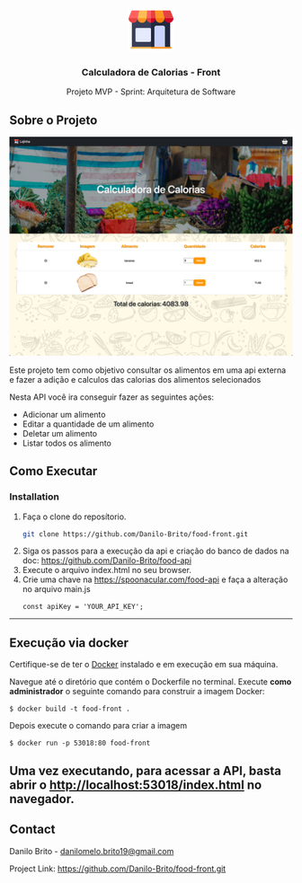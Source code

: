 <!-- PROJECT LOGO -->
<br />
<div align="center">
    <img src="resources/lojinha.png" alt="Logo" width="80" height="80">
  </a>

  <h3 align="center">Calculadora de Calorias - Front</h3>

  <p align="center">
   Projeto MVP - Sprint: Arquitetura de Software
</div>

## Sobre o Projeto

[![Product Name Screen Shot][product-screenshot]](https://example.com)

Este projeto tem como objetivo consultar os alimentos em uma api externa e fazer a adição e calculos das calorias dos alimentos selecionados

Nesta API você ira conseguir fazer as seguintes ações:

* Adicionar um alimento
* Editar a quantidade de um alimento
* Deletar um alimento
* Listar todos os alimento


## Como Executar

### Installation

1. Faça o clone do reposítorio.
   ```sh
   git clone https://github.com/Danilo-Brito/food-front.git
   ```
2. Siga os passos para a execução da api e criação do banco de dados na doc: https://github.com/Danilo-Brito/food-api
3. Execute o arquivo index.html no seu browser.
4. Crie uma chave na https://spoonacular.com/food-api e faça a alteração no arquivo main.js
   ```
   const apiKey = 'YOUR_API_KEY';
   ```
---

## Execução via docker

Certifique-se de ter o [Docker](https://docs.docker.com/engine/install/) instalado e em execução em sua máquina.

Navegue até o diretório que contém o Dockerfile no terminal.
Execute **como administrador** o seguinte comando para construir a imagem Docker:

```
$ docker build -t food-front . 
```

Depois execute o comando para criar a imagem

```
$ docker run -p 53018:80 food-front 
```

Uma vez executando, para acessar a API, basta abrir o [http://localhost:53018/index.html](http://localhost:53018/index.html) no navegador.
---

<!-- CONTACT -->
## Contact

Danilo Brito - danilomelo.brito19@gmail.com

Project Link: https://github.com/Danilo-Brito/food-front.git

[product-screenshot]: resources/application.png

